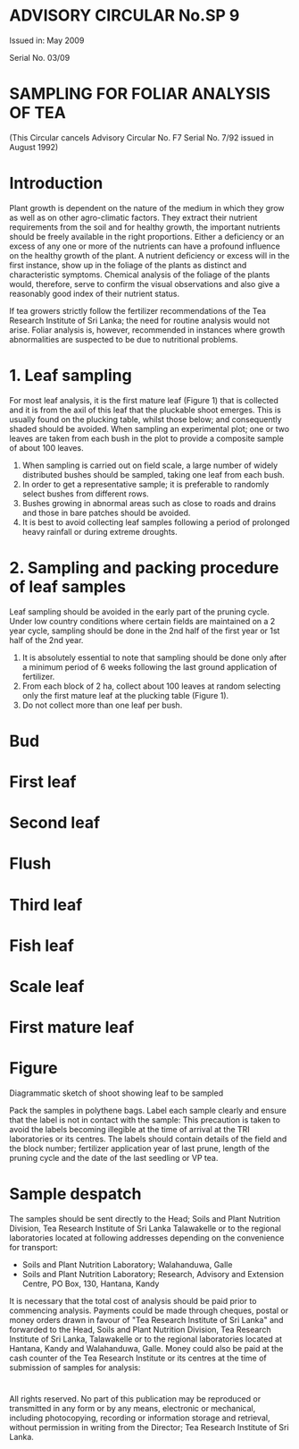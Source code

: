 # ADVISORY CIRCULAR No.SP 9

Issued in: May 2009

Serial No. 03/09

# SAMPLING FOR FOLIAR ANALYSIS OF TEA

(This Circular cancels Advisory Circular No. F7 Serial No. 7/92 issued in August 1992)

# Introduction

Plant growth is dependent on the nature of the medium in which they grow as well as on other agro-climatic factors. They extract their nutrient requirements from the soil and for healthy growth, the important nutrients should be freely available in the right proportions. Either a deficiency or an excess of any one or more of the nutrients can have a profound influence on the healthy growth of the plant. A nutrient deficiency or excess will in the first instance, show up in the foliage of the plants as distinct and characteristic symptoms. Chemical analysis of the foliage of the plants would, therefore, serve to confirm the visual observations and also give a reasonably good index of their nutrient status.

If tea growers strictly follow the fertilizer recommendations of the Tea Research Institute of Sri Lanka; the need for routine analysis would not arise. Foliar analysis is, however, recommended in instances where growth abnormalities are suspected to be due to nutritional problems.

# 1. Leaf sampling

For most leaf analysis, it is the first mature leaf (Figure 1) that is collected and it is from the axil of this leaf that the pluckable shoot emerges. This is usually found on the plucking table, whilst those below; and consequently shaded should be avoided. When sampling an experimental plot; one or two leaves are taken from each bush in the plot to provide a composite sample of about 100 leaves.

1. When sampling is carried out on field scale, a large number of widely distributed bushes should be sampled, taking one leaf from each bush.
2. In order to get a representative sample; it is preferable to randomly select bushes from different rows.
3. Bushes growing in abnormal areas such as close to roads and drains and those in bare patches should be avoided.
4. It is best to avoid collecting leaf samples following a period of prolonged heavy rainfall or during extreme droughts.

# 2. Sampling and packing procedure of leaf samples

Leaf sampling should be avoided in the early part of the pruning cycle. Under low country conditions where certain fields are maintained on a 2 year cycle, sampling should be done in the 2nd half of the first year or 1st half of the 2nd year.

1. It is absolutely essential to note that sampling should be done only after a minimum period of 6 weeks following the last ground application of fertilizer.
2. From each block of 2 ha, collect about 100 leaves at random selecting only the first mature leaf at the plucking table (Figure 1).
3. Do not collect more than one leaf per bush.
# Bud

# First leaf

# Second leaf

# Flush

# Third leaf

# Fish leaf

# Scale leaf

# First mature leaf

# Figure

Diagrammatic sketch of shoot showing leaf to be sampled

Pack the samples in polythene bags. Label each sample clearly and ensure that the label is not in contact with the sample: This precaution is taken to avoid the labels becoming illegible at the time of arrival at the TRI laboratories or its centres. The labels should contain details of the field and the block number; fertilizer application year of last prune, length of the pruning cycle and the date of the last seedling or VP tea.

# Sample despatch

The samples should be sent directly to the Head; Soils and Plant Nutrition Division, Tea Research Institute of Sri Lanka Talawakelle or to the regional laboratories located at following addresses depending on the convenience for transport:

- Soils and Plant Nutrition Laboratory; Walahanduwa, Galle
- Soils and Plant Nutrition Laboratory; Research, Advisory and Extension Centre, PO Box, 130, Hantana, Kandy

It is necessary that the total cost of analysis should be paid prior to commencing analysis. Payments could be made through cheques, postal or money orders drawn in favour of "Tea Research Institute of Sri Lanka" and forwarded to the Head, Soils and Plant Nutrition Division, Tea Research Institute of Sri Lanka, Talawakelle or to the regional laboratories located at Hantana, Kandy and Walahanduwa, Galle. Money could also be paid at the cash counter of the Tea Research Institute or its centres at the time of submission of samples for analysis:

# 
All rights reserved. No part of this publication may be reproduced or transmitted in any form or by any means, electronic or mechanical, including photocopying, recording or information storage and retrieval, without permission in writing from the Director; Tea Research Institute of Sri Lanka.